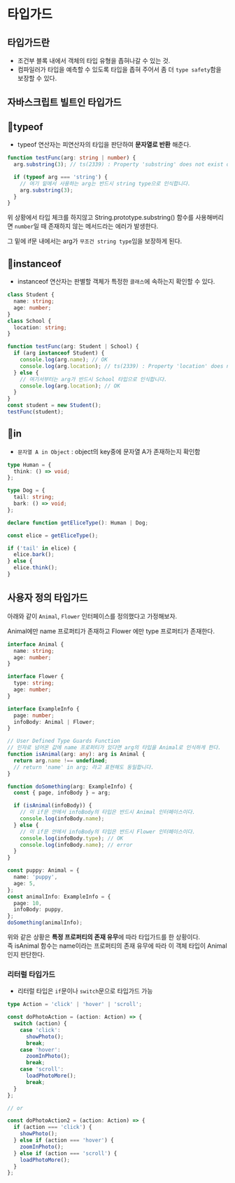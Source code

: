 # 타입가드

## 타입가드란

- 조건부 블록 내에서 객체의 타입 유형을 좁혀나갈 수 있는 것.
- 컴파일러가 타입을 예측할 수 있도록 타입을 좁혀 주어서 좀 더 `type safety`함을 보장할 수 있다.

## 자바스크립트 빌트인 타입가드

## 🔴typeof

- typeof 연산자는 피연산자의 타입을 판단하여 **문자열로 반환** 해준다.

```ts
function testFunc(arg: string | number) {
  arg.substring(3); // ts(2339) : Property 'substring' does not exist on type 'string | number'.

  if (typeof arg === 'string') {
    // 여기 밑에서 사용하는 arg는 반드시 string type으로 인식합니다.
    arg.substring(3);
  }
}
```

위 상황에서 타입 체크를 하지않고 String.prototype.substring() 함수를 사용해버리면 `number`일 때 존재하지 않는 메서드라는 에러가 발생한다.

그 밑에 if문 내에서는 arg가 `무조건 string type`임을 보장하게 된다.

## 🔴instanceof

- instanceof 연산자는 판별할 객체가 특정한 `클래스`에 속하는지 확인할 수 있다.

```ts
class Student {
  name: string;
  age: number;
}
class School {
  location: string;
}

function testFunc(arg: Student | School) {
  if (arg instanceof Student) {
    console.log(arg.name); // OK
    console.log(arg.location); // ts(2339) : Property 'location' does not exist on type 'Student'.
  } else {
    // 여기서부터는 arg가 반드시 School 타입으로 인식합니다.
    console.log(arg.location); // OK
  }
}
const student = new Student();
testFunc(student);
```

## 🔴in

- `문자열 A in Object` : object의 key중에 문자열 A가 존재하는지 확인함

```ts
type Human = {
  think: () => void;
};

type Dog = {
  tail: string;
  bark: () => void;
};

declare function getEliceType(): Human | Dog;

const elice = getEliceType();

if ('tail' in elice) {
  elice.bark();
} else {
  elice.think();
}
```

## 사용자 정의 타입가드

아래와 같이 `Animal`, `Flower` 인터페이스를 정의했다고 가정해보자.

Animal에만 name 프로퍼티가 존재하고 Flower 에만 type 프로퍼티가 존재한다.

```ts
interface Animal {
  name: string;
  age: number;
}

interface Flower {
  type: string;
  age: number;
}

interface ExampleInfo {
  page: number;
  infoBody: Animal | Flower;
}

// User Defined Type Guards Function
// 인자로 넘어온 값에 name 프로퍼티가 있다면 arg의 타입을 Animal로 인식하게 한다.
function isAnimal(arg: any): arg is Animal {
  return arg.name !== undefined;
  // return 'name' in arg; 라고 표현해도 동일합니다.
}

function doSomething(arg: ExampleInfo) {
  const { page, infoBody } = arg;

  if (isAnimal(infoBody)) {
    // 이 if문 안에서 infoBody의 타입은 반드시 Animal 인터페이스이다.
    console.log(infoBody.name);
  } else {
    // 이 if문 안에서 infoBody의 타입은 반드시 Flower 인터페이스이다.
    console.log(infoBody.type); // OK
    console.log(infoBody.name); // error
  }
}

const puppy: Animal = {
  name: 'puppy',
  age: 5,
};
const animalInfo: ExampleInfo = {
  page: 10,
  infoBody: puppy,
};
doSomething(animalInfo);
```

위와 같은 상황은 **특정 프로퍼티의 존재 유무**에 따라 타입가드를 한 상황이다.  
즉 isAnimal 함수는 name이라는 프로퍼티의 존재 유무에 따라 이 객체 타입이 Animal인지 판단한다.

### 리터럴 타입가드

- 리터럴 타입은 `if`문이나 `switch`문으로 타입가드 가능

```ts
type Action = 'click' | 'hover' | 'scroll';

const doPhotoAction = (action: Action) => {
  switch (action) {
    case 'click':
      showPhoto();
      break;
    case 'hover':
      zoomInPhoto();
      break;
    case 'scroll':
      loadPhotoMore();
      break;
  }
};

// or

const doPhotoAction2 = (action: Action) => {
  if (action === 'click') {
    showPhoto();
  } else if (action === 'hover') {
    zoomInPhoto();
  } else if (action === 'scroll') {
    loadPhotoMore();
  }
};
```
